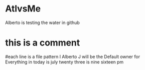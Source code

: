 # AtlvsMe
Alberto is testing the water in github
# this is a comment
#each line is a file pattern
I Alberto J will be the Default owner for Everything in
today is july twenty three is nine sixteen pm
